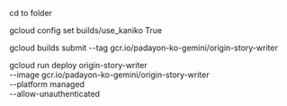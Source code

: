 cd to folder

gcloud config set builds/use_kaniko True

gcloud builds submit  --tag gcr.io/padayon-ko-gemini/origin-story-writer

gcloud run deploy origin-story-writer \
    --image gcr.io/padayon-ko-gemini/origin-story-writer \
    --platform managed \
    --allow-unauthenticated
